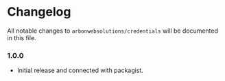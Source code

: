 # Changelog

All notable changes to `arbonwebsolutions/credentials` will be documented in this file.

### 1.0.0
- Initial release and connected with packagist.
